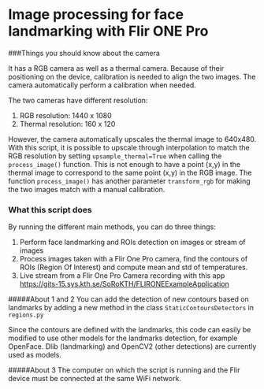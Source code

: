 # Image processing for face landmarking with Flir ONE Pro
###Things you should know about the camera

It has a RGB camera as well as a thermal camera. Because of their positioning on the device, 
calibration is needed to align the two images. The camera automatically perform a calibration when needed.

The two cameras have different resolution:
1) RGB resolution: 1440 x 1080
2) Thermal resolution: 160 x 120

However, the camera automatically upscales the thermal image to 640x480.
With this script, it is possible to upscale through interpolation to match the RGB resolution
by setting `upsample_thermal=True` when calling the `process_image()` function.
This is not enough to have a point (x,y) in the thermal image to correspond to the same point (x,y) in the RGB image.
The function `process_image()` has another parameter `transform_rgb` for making the two images match with a manual calibration.

### What this script does 

By running the different main methods, you can do three things:
1) Perform face landmarking and ROIs detection on images or stream of images
2) Process images taken with a Flir One Pro camera, find the contours of ROIs (Region Of Interest)
and compute mean and std of temperatures.
3) Live stream from a Flir One Pro Camera recording with this app https://gits-15.sys.kth.se/SoRoKTH/FLIRONEExampleApplication

#####About 1 and 2
You can add the detection of new contours based on landmarks by adding a new method in the class `StaticContoursDetectors` in `regions.py`

Since the contours are defined with the landmarks, 
this code can easily be modified to use other models for the landmarks detection, for example OpenFace.
Dlib (landmarking) and OpenCV2 (other detections) are currently used as models.

#####About 3
The computer on which the script is running and the Flir device must be connected at the same WiFi network.